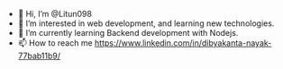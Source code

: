 - 👋 Hi, I’m @Litun098
- 👀 I’m interested in web development, and learning new technologies.
- 🌱 I’m currently learning Backend development with Nodejs.
- 📫 How to reach me https://www.linkedin.com/in/dibyakanta-nayak-77bab11b9/

<!---
Litun098/Litun098 is a ✨ special ✨ repository because its `README.md` (this file) appears on your GitHub profile.
You can click the Preview link to take a look at your changes.
--->
